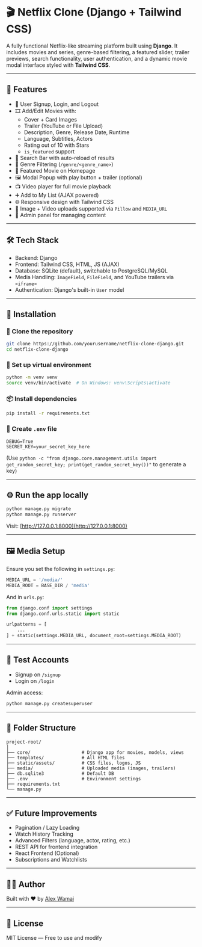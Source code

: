 # 🎬 Netflix Clone (Django + Tailwind CSS)

A fully functional Netflix-like streaming platform built using **Django**. It includes movies and series, genre-based filtering, a featured slider, trailer previews, search functionality, user authentication, and a dynamic movie modal interface styled with **Tailwind CSS**.

---

## 🚀 Features

- 🔐 User Signup, Login, and Logout
- 🎞️ Add/Edit Movies with:
  - Cover + Card Images
  - Trailer (YouTube or File Upload)
  - Description, Genre, Release Date, Runtime
  - Language, Subtitles, Actors
  - Rating out of 10 with Stars
  - `is_featured` support
- 🔎 Search Bar with auto-reload of results
- 🧾 Genre Filtering (`/genre/<genre_name>`)
- 🧲 Featured Movie on Homepage
- 🖼️ Modal Popup with play button + trailer (optional)
- 📺 Video player for full movie playback
- ➕ Add to My List (AJAX powered)
- 🌐 Responsive design with Tailwind CSS
- 📂 Image + Video uploads supported via `Pillow` and `MEDIA_URL`
- 📃 Admin panel for managing content

---

## 🛠 Tech Stack

- Backend: Django
- Frontend: Tailwind CSS, HTML, JS (AJAX)
- Database: SQLite (default), switchable to PostgreSQL/MySQL
- Media Handling: `ImageField`, `FileField`, and YouTube trailers via `<iframe>`
- Authentication: Django's built-in `User` model

---

## 🧩 Installation

### 🔗 Clone the repository

```bash
git clone https://github.com/yourusername/netflix-clone-django.git
cd netflix-clone-django
```

### 🐍 Set up virtual environment

```bash
python -m venv venv
source venv/bin/activate  # On Windows: venv\Scripts\activate
```

### 📦 Install dependencies

```bash
pip install -r requirements.txt
```

### 📁 Create `.env` file

```env
DEBUG=True
SECRET_KEY=your_secret_key_here
```

(Use `python -c "from django.core.management.utils import get_random_secret_key; print(get_random_secret_key())"` to generate a key)

---

## ⚙️ Run the app locally

```bash
python manage.py migrate
python manage.py runserver
```

Visit: [http://127.0.0.1:8000](http://127.0.0.1:8000)

---

## 🖼️ Media Setup

Ensure you set the following in `settings.py`:

```python
MEDIA_URL = '/media/'
MEDIA_ROOT = BASE_DIR / 'media'
```

And in `urls.py`:

```python
from django.conf import settings
from django.conf.urls.static import static

urlpatterns = [
    ...
] + static(settings.MEDIA_URL, document_root=settings.MEDIA_ROOT)
```

---

## 🧪 Test Accounts

- Signup on `/signup`
- Login on `/login`

Admin access:

```bash
python manage.py createsuperuser
```

---

## 📌 Folder Structure

```
project-root/
│
├── core/                   # Django app for movies, models, views
├── templates/              # All HTML files
├── static/assets/          # CSS files, logos, JS
├── media/                  # Uploaded media (images, trailers)
├── db.sqlite3              # Default DB
├── .env                    # Environment settings
├── requirements.txt
└── manage.py
```

---

## ✅ Future Improvements

- Pagination / Lazy Loading
- Watch History Tracking
- Advanced Filters (language, actor, rating, etc.)
- REST API for frontend integration
- React Frontend (Optional)
- Subscriptions and Watchlists

---

## 🧑‍💻 Author

Built with ❤️ by [Alex Wamai](https://github.com/kiki-glitch)

---

## 📄 License

MIT License — Free to use and modify